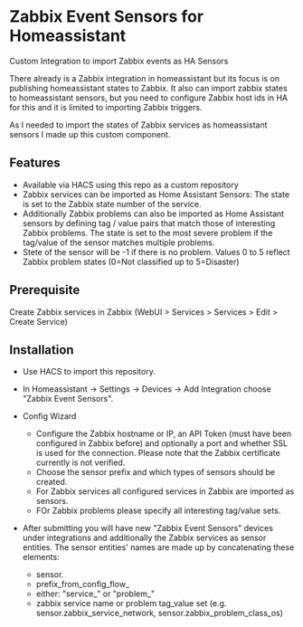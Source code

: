 # Zabbix Event Sensors for Homeassistant ###
Custom Integration to import Zabbix events as HA Sensors

There already is a Zabbix integration in homeassistant but its focus is on publishing homeassistant states to Zabbix. It also can import zabbix states to homeassistant sensors, but you need to configure Zabbix host ids in HA for this and it is limited to importing Zabbix triggers.

As I needed to import the states of Zabbix services as homeassistant sensors I made up this custom component.

## Features
* Available via HACS using this repo as a custom repository
* Zabbix services can be imported as Home Assistant Sensors: The state is set to the Zabbix state number of the service.
* Additionally Zabbix problems can also be imported as Home Assistant sensors by defining tag / value pairs that match those of interesting Zabbix problems. The state is set to the most severe problem if the tag/value of the sensor matches multiple problems.
* Stete of the sensor will be -1 if there is no problem. Values 0 to 5 reflect Zabbix problem states (0=Not classified up to 5=Disaster)

## Prerequisite
Create Zabbix services in Zabbix (WebUI > Services > Services > Edit > Create Service)

## Installation
* Use HACS to import this repository.
* In Homeassistant -> Settings -> Devices -> Add Integration choose "Zabbix Event Sensors".
* Config Wizard
    * Configure the Zabbix hostname or IP, an API Token (must have been configured in Zabbix before) and optionally a port and whether SSL is used for the connection. Please note that the Zabbix certificate currently is not verified.
    * Choose the sensor prefix and which types of sensors should be created.
    * For Zabbix services all configured services in Zabbix are imported as sensors.
    * FOr Zabbix problems please specify all interesting tag/value sets.
* After submitting you will have new "Zabbix Event Sensors" devices under integrations and additionally the Zabbix services as sensor entities. The sensor entities' names are made up by concatenating these elements:

    - sensor.
    - prefix_from_config_flow_
    - either: "service_" or "problem_"
    - zabbix service name or problem tag_value set (e.g. sensor.zabbix_service_network, sensor.zabbix_problem_class_os)

    

